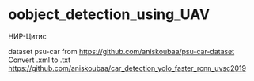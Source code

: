 # oobject_detection_using_UAV
НИР-Цитис

dataset psu-car from https://github.com/aniskoubaa/psu-car-dataset
Convert .xml to .txt https://github.com/aniskoubaa/car_detection_yolo_faster_rcnn_uvsc2019
